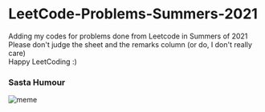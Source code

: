 # LeetCode-Problems-Summers-2021
Adding my codes for problems done from Leetcode in Summers of 2021<br>
Please don't judge the sheet and the remarks column (or do, I don't really care)<br>
Happy LeetCoding :)

### Sasta Humour
![meme](/assets/meme.png)<br> 
